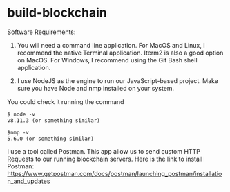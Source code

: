 # build-blockchain
Software Requirements:
1. You will need a command line application. For MacOS and Linux, I recommend the native Terminal application. Iterm2 is also a good option on MacOS. For Windows, I recommend using the Git Bash shell application.


2. I use NodeJS as the engine to run our JavaScript-based project. Make sure you have Node and nmp installed on your system.

You could check it running the command
```
$ node -v
v8.11.3 (or something similar)

$nmp -v
5.6.0 (or something similar)
```
I use a tool called Postman. This app allow us to send custom HTTP Requests to our running blockchain servers.
Here is the link to install Postman: https://www.getpostman.com/docs/postman/launching_postman/installation_and_updates
